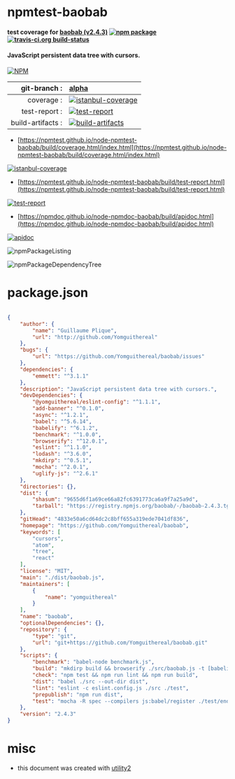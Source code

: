 # npmtest-baobab

#### test coverage for  [baobab (v2.4.3)](https://github.com/Yomguithereal/baobab)  [![npm package](https://img.shields.io/npm/v/npmtest-baobab.svg?style=flat-square)](https://www.npmjs.org/package/npmtest-baobab) [![travis-ci.org build-status](https://api.travis-ci.org/npmtest/node-npmtest-baobab.svg)](https://travis-ci.org/npmtest/node-npmtest-baobab)

#### JavaScript persistent data tree with cursors.

[![NPM](https://nodei.co/npm/baobab.png?downloads=true&downloadRank=true&stars=true)](https://www.npmjs.com/package/baobab)

| git-branch : | [alpha](https://github.com/npmtest/node-npmtest-baobab/tree/alpha)|
|--:|:--|
| coverage : | [![istanbul-coverage](https://npmtest.github.io/node-npmtest-baobab/build/coverage.badge.svg)](https://npmtest.github.io/node-npmtest-baobab/build/coverage.html/index.html)|
| test-report : | [![test-report](https://npmtest.github.io/node-npmtest-baobab/build/test-report.badge.svg)](https://npmtest.github.io/node-npmtest-baobab/build/test-report.html)|
| build-artifacts : | [![build-artifacts](https://npmtest.github.io/node-npmtest-baobab/glyphicons_144_folder_open.png)](https://github.com/npmtest/node-npmtest-baobab/tree/gh-pages/build)|

- [https://npmtest.github.io/node-npmtest-baobab/build/coverage.html/index.html](https://npmtest.github.io/node-npmtest-baobab/build/coverage.html/index.html)

[![istanbul-coverage](https://npmtest.github.io/node-npmtest-baobab/build/screenCapture.buildCi.browser.%252Ftmp%252Fbuild%252Fcoverage.lib.html.png)](https://npmtest.github.io/node-npmtest-baobab/build/coverage.html/index.html)

- [https://npmtest.github.io/node-npmtest-baobab/build/test-report.html](https://npmtest.github.io/node-npmtest-baobab/build/test-report.html)

[![test-report](https://npmtest.github.io/node-npmtest-baobab/build/screenCapture.buildCi.browser.%252Ftmp%252Fbuild%252Ftest-report.html.png)](https://npmtest.github.io/node-npmtest-baobab/build/test-report.html)

- [https://npmdoc.github.io/node-npmdoc-baobab/build/apidoc.html](https://npmdoc.github.io/node-npmdoc-baobab/build/apidoc.html)

[![apidoc](https://npmdoc.github.io/node-npmdoc-baobab/build/screenCapture.buildCi.browser.%252Ftmp%252Fbuild%252Fapidoc.html.png)](https://npmdoc.github.io/node-npmdoc-baobab/build/apidoc.html)

![npmPackageListing](https://npmtest.github.io/node-npmtest-baobab/build/screenCapture.npmPackageListing.svg)

![npmPackageDependencyTree](https://npmtest.github.io/node-npmtest-baobab/build/screenCapture.npmPackageDependencyTree.svg)



# package.json

```json

{
    "author": {
        "name": "Guillaume Plique",
        "url": "http://github.com/Yomguithereal"
    },
    "bugs": {
        "url": "https://github.com/Yomguithereal/baobab/issues"
    },
    "dependencies": {
        "emmett": "^3.1.1"
    },
    "description": "JavaScript persistent data tree with cursors.",
    "devDependencies": {
        "@yomguithereal/eslint-config": "^1.1.1",
        "add-banner": "^0.1.0",
        "async": "^1.2.1",
        "babel": "^5.6.14",
        "babelify": "^6.1.2",
        "benchmark": "^1.0.0",
        "browserify": "^12.0.1",
        "eslint": "^1.1.0",
        "lodash": "^3.6.0",
        "mkdirp": "^0.5.1",
        "mocha": "^2.0.1",
        "uglify-js": "^2.6.1"
    },
    "directories": {},
    "dist": {
        "shasum": "9655d6f1a69ce66a82fc6391773ca6a9f7a25a9d",
        "tarball": "https://registry.npmjs.org/baobab/-/baobab-2.4.3.tgz"
    },
    "gitHead": "4833e50a6cd64dc2c8bff655a319ede7041df836",
    "homepage": "https://github.com/Yomguithereal/baobab",
    "keywords": [
        "cursors",
        "atom",
        "tree",
        "react"
    ],
    "license": "MIT",
    "main": "./dist/baobab.js",
    "maintainers": [
        {
            "name": "yomguithereal"
        }
    ],
    "name": "baobab",
    "optionalDependencies": {},
    "repository": {
        "type": "git",
        "url": "git+https://github.com/Yomguithereal/baobab.git"
    },
    "scripts": {
        "benchmark": "babel-node benchmark.js",
        "build": "mkdirp build && browserify ./src/baobab.js -t [babelify --loose all] -s Baobab -o ./build/baobab.js && uglifyjs ./build/baobab.js -c -m -o ./build/baobab.min.js && node ./scripts/banner.js",
        "check": "npm test && npm run lint && npm run build",
        "dist": "babel ./src --out-dir dist",
        "lint": "eslint -c eslint.config.js ./src ./test",
        "prepublish": "npm run dist",
        "test": "mocha -R spec --compilers js:babel/register ./test/endpoint.js"
    },
    "version": "2.4.3"
}
```



# misc
- this document was created with [utility2](https://github.com/kaizhu256/node-utility2)
